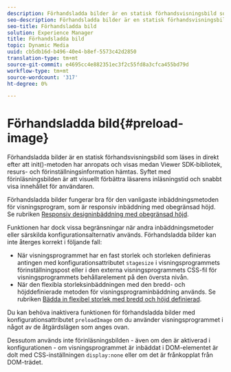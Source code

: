 ```yaml
---
description: Förhandsladda bilder är en statisk förhandsvisningsbild som läses in direkt efter att init()-metoden har anropats och visas medan Viewer SDK-bibliotek, resurs- och förinställningsinformation hämtas. Syftet med förinläsningsbilden är att visuellt förbättra läsarens inläsningstid och snabbt visa innehållet för användaren.
seo-description: Förhandsladda bilder är en statisk förhandsvisningsbild som läses in direkt efter att init()-metoden har anropats och visas medan Viewer SDK-bibliotek, resurs- och förinställningsinformation hämtas. Syftet med förinläsningsbilden är att visuellt förbättra läsarens inläsningstid och snabbt visa innehållet för användaren.
seo-title: Förhandsladda bild
solution: Experience Manager
title: Förhandsladda bild
topic: Dynamic Media
uuid: cb5db16d-b496-40e4-b8ef-5573c42d2850
translation-type: tm+mt
source-git-commit: e4695cc4e882351ec3f2c55fd8a3cfca455bd79d
workflow-type: tm+mt
source-wordcount: '317'
ht-degree: 0%

---
```



# Förhandsladda bild{#preload-image}

Förhandsladda bilder är en statisk förhandsvisningsbild som läses in direkt efter att init()-metoden har anropats och visas medan Viewer SDK-bibliotek, resurs- och förinställningsinformation hämtas. Syftet med förinläsningsbilden är att visuellt förbättra läsarens inläsningstid och snabbt visa innehållet för användaren.

Förhandsladda bilder fungerar bra för den vanligaste inbäddningsmetoden för visningsprogram, som är responsiv inbäddning med obegränsad höjd. Se rubriken [Responsiv designinbäddning med obegränsad höjd](../../c-html5-aem-asset-viewers/c-html5-aem-interactive-images/c-html5-aem-interactive-images.md#section-6bb5d3c502544ad18a58eafe12a13435).

Funktionen har dock vissa begränsningar när andra inbäddningsmetoder eller särskilda konfigurationsalternativ används. Förhandsladda bilder kan inte återges korrekt i följande fall:

* När visningsprogrammet har en fast storlek och storleken definieras antingen med konfigurationsattributet `stagesize` i visningsprogrammets förinställningspost eller i den externa visningsprogrammets CSS-fil för visningsprogrammets behållarelement på den översta nivån.
* När den flexibla storleksinbäddningen med den bredd- och höjddefinierade metoden för visningsprograminbäddning används. Se rubriken [Bädda in flexibel storlek med bredd och höjd definierad](../../c-html5-aem-asset-viewers/c-html5-aem-interactive-images/c-html5-aem-interactive-images.md#section-6bb5d3c502544ad18a58eafe12a13435).

Du kan behöva inaktivera funktionen för förhandsladda bilder med konfigurationsattributet `preloadImage` om du använder visningsprogrammet i något av de åtgärdslägen som anges ovan.

Dessutom används inte förinläsningsbilden - även om den är aktiverad i konfigurationen - om visningsprogrammet är inbäddat i DOM-elementet är dolt med CSS-inställningen `display:none` eller om det är frånkopplat från DOM-trädet.
